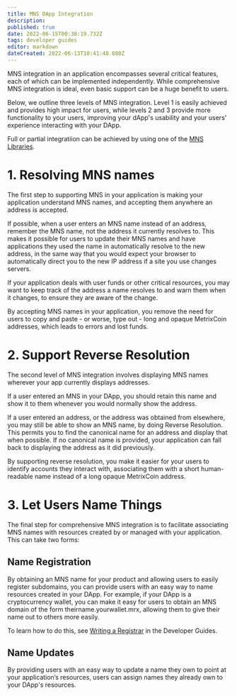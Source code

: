 ```yaml
---
title: MNS DApp Integration
description: 
published: true
date: 2022-06-15T00:38:19.732Z
tags: developer guides
editor: markdown
dateCreated: 2022-06-13T10:41:48.080Z
---
```


MNS integration in an application encompasses several critical features, each of which can be implemented independently. While comprehensive MNS integration is ideal, even basic support can be a huge benefit to users. 

Below, we outline three levels of MNS integration. Level 1 is easily achieved and provides high impact for users, while levels 2 and 3 provide more functionality to your users, improving your dApp's usability and your users' experience interacting with your DApp.

Full or partial integratiion can be achieved by using one of the [MNS Libraries](/develop/library).

# 1. Resolving MNS names
The first step to supporting MNS in your application is making your application understand MNS names, and accepting them anywhere an address is accepted. 

If possible, when a user enters an MNS name instead of an address, remember the MNS name, not the address it currently resolves to. This makes it possible for users to update their MNS names and have applications they used the name in automatically resolve to the new address, in the same way that you would expect your browser to automatically direct you to the new IP address if a site you use changes servers.

If your application deals with user funds or other critical resources, you may want to keep track of the address a name resolves to and warn them when it changes, to ensure they are aware of the change.

By accepting MNS names in your application, you remove the need for users to copy and paste - or worse, type out - long and opaque MetrixCoin addresses, which leads to errors and lost funds.

# 2. Support Reverse Resolution
The second level of MNS integration involves displaying MNS names wherever your app currently displays addresses.

If a user entered an MNS in your DApp, you should retain this name and show it to them whenever you would normally show the address.

If a user entered an address, or the address was obtained from elsewhere, you may still be able to show an MNS name, by doing Reverse Resolution. This permits you to find the canonical name for an address and display that when possible. If no canonical name is provided, your application can fall back to displaying the address as it did previously.

By supporting reverse resolution, you make it easier for your users to identify accounts they interact with, associating them with a short human-readable name instead of a long opaque MetrixCoin address.

# 3. Let Users Name Things
The final step for comprehensive MNS integration is to facilitate associating MNS names with resources created by or managed with your application. This can take two forms:
## Name Registration
By obtaining an MNS name for your product and allowing users to easily register subdomains, you can provide users with an easy way to name resources created in your DApp. For example, if your DApp is a cryptocurrency wallet, you can make it easy for users to obtain an MNS domain of the form theirname.yourwallet.mrx, allowing them to give their name out to others more easily.

To learn how to do this, see [Writing a Registrar](https://wiki.metrix.domains/develop/registrar) in the Developer Guides.
## Name Updates

By providing users with an easy way to update a name they own to point at your application’s resources, users can assign names they already own to your DApp's resources.